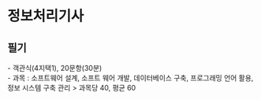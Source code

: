 # 정보처리기사
<h2>필기</h2>
- 객관식(4지택1), 20문항(30분) <br>
- 과목 : 소프트웨어 설계, 소프트 웨어 개발, 데이터베이스 구축, 프로그래밍 언어 활용, 정보 시스템 구축 관리
        > 과목당 40, 평균 60
